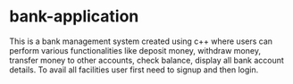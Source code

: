 # bank-application

This is a bank management system created using c++ where users can perform various functionalities like deposit money, withdraw money, transfer money to other accounts, check balance, display all bank account details.
To avail all facilities user first need to signup and then login.

